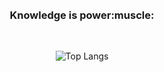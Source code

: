 <div align = "center">

<br>
<br>

<h3>Knowledge is power:muscle:</h3><br/>

![Top Langs](https://github-readme-stats.vercel.app/api/top-langs/?username=realtrynna&layout=compact&theme=swift)

<br>
<br>

</div>

<br/>
